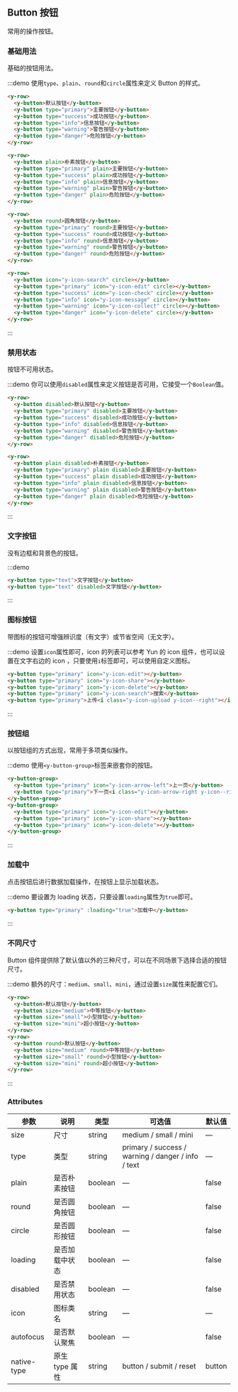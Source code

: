 ## Button 按钮
常用的操作按钮。

### 基础用法

基础的按钮用法。

:::demo 使用`type`、`plain`、`round`和`circle`属性来定义 Button 的样式。

```html
<y-row>
  <y-button>默认按钮</y-button>
  <y-button type="primary">主要按钮</y-button>
  <y-button type="success">成功按钮</y-button>
  <y-button type="info">信息按钮</y-button>
  <y-button type="warning">警告按钮</y-button>
  <y-button type="danger">危险按钮</y-button>
</y-row>

<y-row>
  <y-button plain>朴素按钮</y-button>
  <y-button type="primary" plain>主要按钮</y-button>
  <y-button type="success" plain>成功按钮</y-button>
  <y-button type="info" plain>信息按钮</y-button>
  <y-button type="warning" plain>警告按钮</y-button>
  <y-button type="danger" plain>危险按钮</y-button>
</y-row>

<y-row>
  <y-button round>圆角按钮</y-button>
  <y-button type="primary" round>主要按钮</y-button>
  <y-button type="success" round>成功按钮</y-button>
  <y-button type="info" round>信息按钮</y-button>
  <y-button type="warning" round>警告按钮</y-button>
  <y-button type="danger" round>危险按钮</y-button>
</y-row>

<y-row>
  <y-button icon="y-icon-search" circle></y-button>
  <y-button type="primary" icon="y-icon-edit" circle></y-button>
  <y-button type="success" icon="y-icon-check" circle></y-button>
  <y-button type="info" icon="y-icon-message" circle></y-button>
  <y-button type="warning" icon="y-icon-collect" circle></y-button>
  <y-button type="danger" icon="y-icon-delete" circle></y-button>
</y-row>
```
:::

### 禁用状态

按钮不可用状态。

:::demo 你可以使用`disabled`属性来定义按钮是否可用，它接受一个`Boolean`值。

```html
<y-row>
  <y-button disabled>默认按钮</y-button>
  <y-button type="primary" disabled>主要按钮</y-button>
  <y-button type="success" disabled>成功按钮</y-button>
  <y-button type="info" disabled>信息按钮</y-button>
  <y-button type="warning" disabled>警告按钮</y-button>
  <y-button type="danger" disabled>危险按钮</y-button>
</y-row>

<y-row>
  <y-button plain disabled>朴素按钮</y-button>
  <y-button type="primary" plain disabled>主要按钮</y-button>
  <y-button type="success" plain disabled>成功按钮</y-button>
  <y-button type="info" plain disabled>信息按钮</y-button>
  <y-button type="warning" plain disabled>警告按钮</y-button>
  <y-button type="danger" plain disabled>危险按钮</y-button>
</y-row>
```
:::

### 文字按钮

没有边框和背景色的按钮。

:::demo
```html
<y-button type="text">文字按钮</y-button>
<y-button type="text" disabled>文字按钮</y-button>
```
:::

### 图标按钮

带图标的按钮可增强辨识度（有文字）或节省空间（无文字）。

:::demo 设置`icon`属性即可，icon 的列表可以参考 Yun 的 icon 组件，也可以设置在文字右边的 icon ，只要使用`i`标签即可，可以使用自定义图标。

```html
<y-button type="primary" icon="y-icon-edit"></y-button>
<y-button type="primary" icon="y-icon-share"></y-button>
<y-button type="primary" icon="y-icon-delete"></y-button>
<y-button type="primary" icon="y-icon-search">搜索</y-button>
<y-button type="primary">上传<i class="y-icon-upload y-icon--right"></i></y-button>
```
:::

### 按钮组

以按钮组的方式出现，常用于多项类似操作。

:::demo 使用`<y-button-group>`标签来嵌套你的按钮。

```html
<y-button-group>
  <y-button type="primary" icon="y-icon-arrow-left">上一页</y-button>
  <y-button type="primary">下一页<i class="y-icon-arrow-right y-icon--right"></i></y-button>
</y-button-group>
<y-button-group>
  <y-button type="primary" icon="y-icon-edit"></y-button>
  <y-button type="primary" icon="y-icon-share"></y-button>
  <y-button type="primary" icon="y-icon-delete"></y-button>
</y-button-group>
```
:::

### 加载中

点击按钮后进行数据加载操作，在按钮上显示加载状态。

:::demo 要设置为 loading 状态，只要设置`loading`属性为`true`即可。

```html
<y-button type="primary" :loading="true">加载中</y-button>
```
:::

### 不同尺寸

Button 组件提供除了默认值以外的三种尺寸，可以在不同场景下选择合适的按钮尺寸。

:::demo 额外的尺寸：`medium`、`small`、`mini`，通过设置`size`属性来配置它们。

```html
<y-row>
  <y-button>默认按钮</y-button>
  <y-button size="medium">中等按钮</y-button>
  <y-button size="small">小型按钮</y-button>
  <y-button size="mini">超小按钮</y-button>
</y-row>
<y-row>
  <y-button round>默认按钮</y-button>
  <y-button size="medium" round>中等按钮</y-button>
  <y-button size="small" round>小型按钮</y-button>
  <y-button size="mini" round>超小按钮</y-button>
</y-row>
```
:::

### Attributes
| 参数      | 说明    | 类型      | 可选值       | 默认值   |
|---------- |-------- |---------- |-------------  |-------- |
| size     | 尺寸   | string  |   medium / small / mini            |    —     |
| type     | 类型   | string    |   primary / success / warning / danger / info / text |     —    |
| plain     | 是否朴素按钮   | boolean    | — | false   |
| round     | 是否圆角按钮   | boolean    | — | false   |
| circle     | 是否圆形按钮   | boolean    | — | false   |
| loading     | 是否加载中状态   | boolean    | — | false   |
| disabled  | 是否禁用状态    | boolean   | —   | false   |
| icon  | 图标类名 | string   |  —  |  —  |
| autofocus  | 是否默认聚焦 | boolean   |  —  |  false  |
| native-type | 原生 type 属性 | string | button / submit / reset | button |
